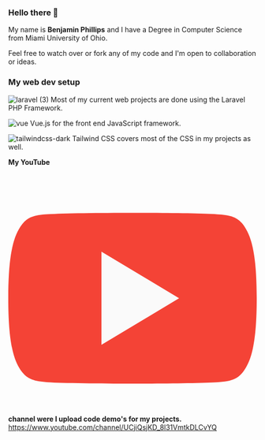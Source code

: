 ### Hello there 👋

My name is **Benjamin Phillips** and I have a Degree in Computer Science from Miami University of Ohio. 

Feel free to watch over or fork any of my code and I'm open to collaboration or ideas. 


### My web dev setup 

![laravel (3)](https://github.com/skip2435/skip2435/assets/51299590/1d90b08c-2cb2-47b9-811f-cc4f9b151bd9) Most of my current web projects are done using the Laravel PHP Framework.


![vue](https://github.com/skip2435/skip2435/assets/51299590/2215126d-1f87-4196-bd75-96d65538384b) Vue.js for the front end JavaScript framework.


![tailwindcss-dark](https://github.com/skip2435/skip2435/assets/51299590/56dd0436-8118-418e-9d1b-b8ebb8fdf2db) Tailwind CSS covers most of the CSS in my projects as well.

**My YouTube <svg xmlns="http://www.w3.org/2000/svg" viewBox="0 0 16 16" id="youtube"><g fill-rule="evenodd" clip-rule="evenodd"><path fill="#F44336" d="M15.32 4.06c-.434-.772-.905-.914-1.864-.968C12.498 3.027 10.089 3 8.002 3c-2.091 0-4.501.027-5.458.091-.957.055-1.429.196-1.867.969C.23 4.831 0 6.159 0 8.497v.008c0 2.328.23 3.666.677 4.429.438.772.909.912 1.866.977.958.056 3.368.089 5.459.089 2.087 0 4.496-.033 5.455-.088.959-.065 1.43-.205 1.864-.977.451-.763.679-2.101.679-4.429v-.008c0-2.339-.228-3.667-.68-4.438z"></path><path fill="#FAFAFA" d="M6 11.5v-6l5 3z"></path></g></svg> channel were I upload code demo's for my projects.** https://www.youtube.com/channel/UCjiQsjKD_8l31VmtkDLCvYQ 
